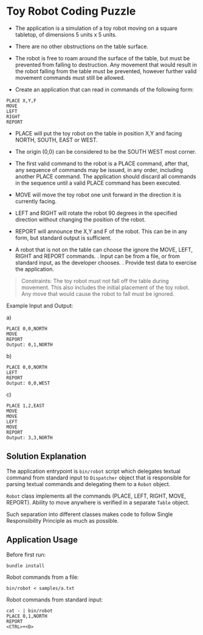 # Toy Robot Coding Puzzle

- The application is a simulation of a toy robot moving on a square tabletop, of dimensions 5 units x 5 units.
- There are no other obstructions on the table surface.
- The robot is free to roam around the surface of the table, but must be prevented from falling to destruction. Any movement
  that would result in the robot falling from the table must be prevented, however further valid movement commands must still
  be allowed.

- Create an application that can read in commands of the following form:

```
PLACE X,Y,F
MOVE
LEFT
RIGHT
REPORT
```

- PLACE will put the toy robot on the table in position X,Y and facing NORTH, SOUTH, EAST or WEST.
- The origin (0,0) can be considered to be the SOUTH WEST most corner.
- The first valid command to the robot is a PLACE command, after that, any sequence of commands may be issued, in any order, including another PLACE command. The application should discard all commands in the sequence until a valid PLACE command has been executed.
- MOVE will move the toy robot one unit forward in the direction it is currently facing.
- LEFT and RIGHT will rotate the robot 90 degrees in the specified direction without changing the position of the robot.
- REPORT will announce the X,Y and F of the robot. This can be in any form, but standard output is sufficient.

- A robot that is not on the table can choose the ignore the MOVE, LEFT, RIGHT and REPORT commands.
  . Input can be from a file, or from standard input, as the developer chooses.
  . Provide test data to exercise the application.

> Constraints:
> The toy robot must not fall off the table during movement. This also includes the initial placement of the toy robot.
> Any move that would cause the robot to fall must be ignored.

Example Input and Output:

a)

```
PLACE 0,0,NORTH
MOVE
REPORT
Output: 0,1,NORTH
```

b)

```
PLACE 0,0,NORTH
LEFT
REPORT
Output: 0,0,WEST
```

c)

```
PLACE 1,2,EAST
MOVE
MOVE
LEFT
MOVE
REPORT
Output: 3,3,NORTH
```

## Solution Explanation

The application entrypoint is `bin/robot` script which delegates textual command from standard input
to `Dispatcher` object that is responsible for parsing textual commands and delegating them to a `Robot` object.

`Robot` class implements all the commands (PLACE, LEFT, RIGHT, MOVE, REPORT). Ability to move anywhere is verified
in a separate `Table` object.

Such separation into different classes makes code to follow Single Responsibility Principle as much as possible.

## Application Usage

Before first run:

    bundle install

Robot commands from a file:

    bin/robot < samples/a.txt

Robot commands from standard input:

    cat - | bin/robot
    PLACE 0,1,NORTH
    REPORT
    <CTRL>+<D>
